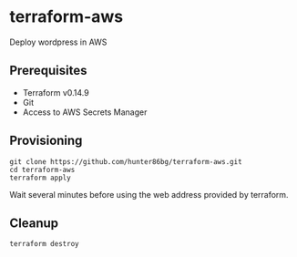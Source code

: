 # terraform-aws
Deploy wordpress in AWS


## Prerequisites
- Terraform v0.14.9
- Git
- Access to AWS Secrets Manager

## Provisioning

```
git clone https://github.com/hunter86bg/terraform-aws.git
cd terraform-aws
terraform apply
```
Wait several minutes before using the web address provided by terraform.

## Cleanup
```
terraform destroy
```
